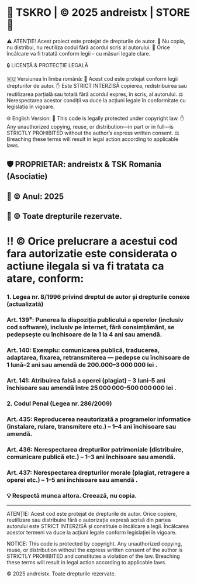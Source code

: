 
# 🚨 TSKRO | © 2025 andreistx | STORE 🚨
⚠️ ATENȚIE! Acest proiect este protejat de drepturile de autor.
👀 Nu copia, nu distribui, nu reutiliza codul fără acordul scris al autorului.
📜 Orice încălcare va fi tratată conform legii – cu măsuri legale clare.

🔒 LICENȚĂ & PROTECȚIE LEGALĂ

🇷🇴 Versiunea în limba română:
📌 Acest cod este protejat conform legii drepturilor de autor.
✋ Este STRICT INTERZISĂ copierea, redistribuirea sau reutilizarea parțială sau totală fără acordul expres, în scris, al autorului.
⚖️ Nerespectarea acestor condiții va duce la acțiuni legale în conformitate cu legislația în vigoare.


🌐 English Version:
📌 This code is legally protected under copyright law.
✋ Any unauthorized copying, reuse, or distribution—in part or in full—is STRICTLY PROHIBITED without the author’s express written consent.
⚖️ Breaching these terms will result in legal action according to applicable laws.

## 🛡️ PROPRIETAR: andreistx & TSK Romania (Asociatie)

## 📅 © Anul: 2025

## 🔗 © Toate drepturile rezervate.

# ‼️ © Orice prelucrare a acestui cod fara autorizatie este considerata o actiune ilegala si va fi tratata ca atare, conform:


### 1. Legea nr. 8/1996 privind dreptul de autor și drepturile conexe (actualizată)

### Art. 139⁸: Punerea la dispoziția publicului a operelor (inclusiv cod software), inclusiv pe internet, fără consimțământ, se pedepsește cu închisoare de la 1 la 4 ani sau amendă.

### Art. 140: Exemplu: comunicarea publică, traducerea, adaptarea, fixarea, retransmiterea — pedepse cu închisoare de 1 lună–2 ani sau amendă de 200.000–3 000 000 lei .

### Art. 141: Atribuirea falsă a operei (plagiat) – 3 luni–5 ani închisoare sau amendă între 25 000 000–500 000 000 lei .

### 2. Codul Penal (Legea nr. 286/2009)

### Art. 435: Reproducerea neautorizată a programelor informatice (instalare, rulare, transmitere etc.) – 1–4 ani închisoare sau amendă.

### Art. 436: Nerespectarea drepturilor patrimoniale (distribuire, comunicare publică etc.) – 1–3 ani închisoare sau amendă.

### Art. 437: Nerespectarea drepturilor morale (plagiat, retragere a operei etc.) – 1–5 ani închisoare sau amendă .

### 💡 Respectă munca altora. Creează, nu copia.


___________________________________________________________________
ATENȚIE: Acest cod este protejat de drepturile de autor.
Orice copiere, reutilizare sau distribuire fără o autorizație expresă
scrisă din partea autorului este STRICT INTERZISĂ și constituie o
încălcare a legii. Încălcarea acestor termeni va duce la acțiuni legale
conform legislației în vigoare.

NOTICE: This code is protected by copyright.
Any unauthorized copying, reuse, or distribution without the express
written consent of the author is STRICTLY PROHIBITED and constitutes
a violation of the law. Breaching these terms will result in legal action
according to applicable laws.

© 2025 andreistx. Toate drepturile rezervate.

